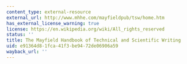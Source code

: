 ```yaml
---
content_type: external-resource
external_url: http://www.mhhe.com/mayfieldpub/tsw/home.htm
has_external_license_warning: true
license: https://en.wikipedia.org/wiki/All_rights_reserved
status: ''
title: The Mayfield Handbook of Technical and Scientific Writing
uid: e91364d8-1fca-41f3-be94-72de06906a59
wayback_url: ''
---
```

